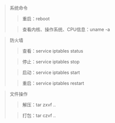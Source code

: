 > 系统命令
>> 重启：reboot
>
>> 查看内核、操作系统、CPU信息：uname -a 
>
>> 


> 防火墙
>
>> 查看：service iptables status  
> 
>> 停止：service iptables stop
>
>> 启动：service iptables start
>
>> 重启：service iptables restart

> 文件操作
>> 解压：tar zxvf ..
>
>> 打包：tar czvf ..